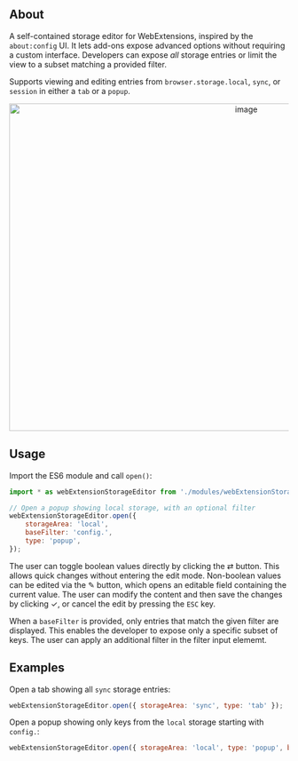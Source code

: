 ## About

A self-contained storage editor for WebExtensions, inspired by the `about:config` UI. It lets add-ons expose advanced options without requiring a custom interface. Developers can expose *all* storage entries or limit the view to a subset matching a provided filter.

Supports viewing and editing entries from `browser.storage.local`, `sync`, or `session` in either a `tab` or a `popup`.

<div align="center">
  <img width="839" height="590" alt="image" src="https://github.com/user-attachments/assets/e5daac53-6317-4fe8-9e56-6ab5b6fafd10" />
</div>

## Usage

Import the ES6 module and call `open()`:

```javascript
import * as webExtensionStorageEditor from './modules/webExtensionStorageEditor.mjs'

// Open a popup showing local storage, with an optional filter
webExtensionStorageEditor.open({
    storageArea: 'local',
    baseFilter: 'config.',
    type: 'popup',
});
```

The user can toggle boolean values directly by clicking the ⇄ button. This allows quick changes without entering the edit mode. Non-boolean values can be edited via the ✎ button, which opens an editable field containing the current value. The user can modify the content and then save the changes by clicking ✓, or cancel the edit by pressing the `ESC` key.

When a `baseFilter` is provided, only entries that match the given filter are displayed. This enables the developer to expose only a specific subset of keys. The user can apply an additional filter in the filter input elememt.

## Examples

Open a tab showing all `sync` storage entries:

```javascript
webExtensionStorageEditor.open({ storageArea: 'sync', type: 'tab' });
```

Open a popup showing only keys from the `local` storage starting with `config.`:

```javascript
webExtensionStorageEditor.open({ storageArea: 'local', type: 'popup', baseFilter: 'config.' });
```
